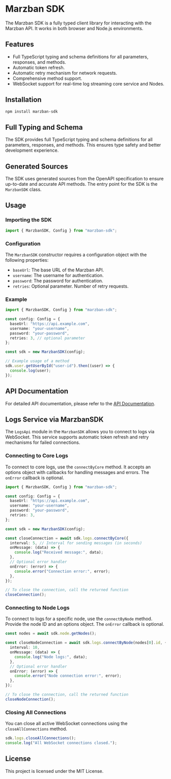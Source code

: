 # Marzban SDK

The Marzban SDK is a fully typed client library for interacting with the Marzban API. It works in both browser and Node.js environments.

## Features

- Full TypeScript typing and schema definitions for all parameters, responses, and methods.
- Automatic token refresh.
- Automatic retry mechanism for network requests.
- Comprehensive method support.
- WebSocket support for real-time log streaming core service and Nodes.

## Installation

```sh
npm install marzban-sdk
```

## Full Typing and Schema

The SDK provides full TypeScript typing and schema definitions for all parameters, responses, and methods. This ensures type safety and better development experience.

## Generated Sources

The SDK uses generated sources from the OpenAPI specification to ensure up-to-date and accurate API methods. The entry point for the SDK is the `MarzbanSDK` class.

## Usage

### Importing the SDK

```typescript
import { MarzbanSDK, Config } from "marzban-sdk";
```

### Configuration

The `MarzbanSDK` constructor requires a configuration object with the following properties:

- `baseUrl`: The base URL of the Marzban API.
- `username`: The username for authentication.
- `password`: The password for authentication.
- `retries`: Optional parameter. Number of retry requests.

### Example

```typescript
import { MarzbanSDK, Config } from "marzban-sdk";

const config: Config = {
  baseUrl: "https://api.example.com",
  username: "your-username",
  password: "your-password",
  retries: 3, // optional parameter
};

const sdk = new MarzbanSDK(config);

// Example usage of a method
sdk.user.getUserById("user-id").then((user) => {
  console.log(user);
});
```

## API Documentation

For detailed API documentation, please refer to the [API Documentation](./docs/API_DOCUMENTATION.md).

## Logs Service via MarzbanSDK

The `LogsApi` module in the `MarzbanSDK` allows you to connect to logs via WebSocket. This service supports automatic token refresh and retry mechanisms for failed connections.

### Connecting to Core Logs

To connect to core logs, use the `connectByCore` method. It accepts an options object with callbacks for handling messages and errors. The `onError` callback is optional.

```typescript
import { MarzbanSDK, Config } from "marzban-sdk";

const config: Config = {
  baseUrl: "https://api.example.com",
  username: "your-username",
  password: "your-password",
  retries: 3,
};

const sdk = new MarzbanSDK(config);

const closeConnection = await sdk.logs.connectByCore({
  interval: 5, // Interval for sending messages (in seconds)
  onMessage: (data) => {
    console.log("Received message:", data);
  },
  // Optional error handler
  onError: (error) => {
    console.error("Connection error:", error);
  },
});

// To close the connection, call the returned function
closeConnection();
```

### Connecting to Node Logs

To connect to logs for a specific node, use the `connectByNode` method. Provide the node ID and an options object. The `onError` callback is optional.

```typescript
const nodes = await sdk.node.getNodes();

const closeNodeConnection = await sdk.logs.connectByNode(nodes[0].id, {
  interval: 10,
  onMessage: (data) => {
    console.log("Node logs:", data);
  },
  // Optional error handler
  onError: (error) => {
    console.error("Node connection error:", error);
  },
});

// To close the connection, call the returned function
closeNodeConnection();
```

### Closing All Connections

You can close all active WebSocket connections using the `closeAllConnections` method.

```typescript
sdk.logs.closeAllConnections();
console.log("All WebSocket connections closed.");
```

## License

This project is licensed under the MIT License.
